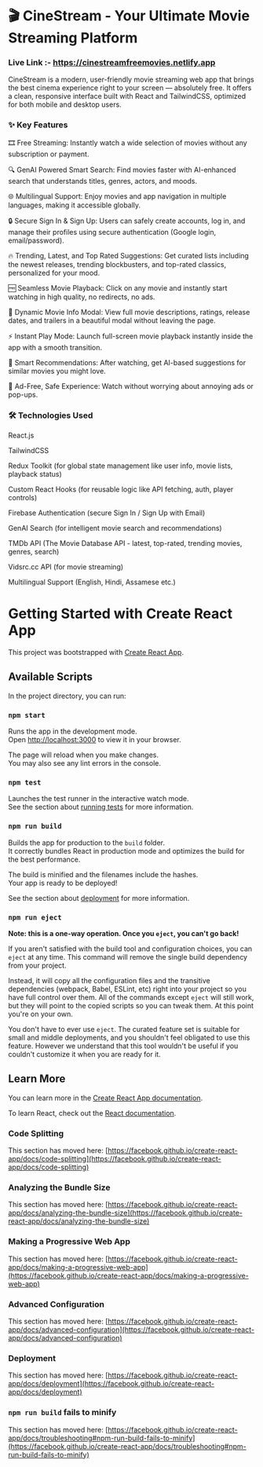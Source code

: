 # 🎬 CineStream - Your Ultimate Movie Streaming Platform
### Live Link :- https://cinestreamfreemovies.netlify.app

CineStream is a modern, user-friendly movie streaming web app that brings the best cinema experience right to your screen — absolutely free.
It offers a clean, responsive interface built with React and TailwindCSS, optimized for both mobile and desktop users.

### ✨ Key Features
🎞️ Free Streaming: Instantly watch a wide selection of movies without any subscription or payment.

🔍 GenAI Powered Smart Search: Find movies faster with AI-enhanced search that understands titles, genres, actors, and moods.

🌐 Multilingual Support: Enjoy movies and app navigation in multiple languages, making it accessible globally.

🔒 Secure Sign In & Sign Up: Users can safely create accounts, log in, and manage their profiles using secure authentication (Google login, email/password).

🔥 Trending, Latest, and Top Rated Suggestions: Get curated lists including the newest releases, trending blockbusters, and top-rated classics, personalized for your mood.

🆓 Seamless Movie Playback: Click on any movie and instantly start watching in high quality, no redirects, no ads.

🎥 Dynamic Movie Info Modal: View full movie descriptions, ratings, release dates, and trailers in a beautiful modal without leaving the page.

⚡ Instant Play Mode: Launch full-screen movie playback instantly inside the app with a smooth transition.

🧠 Smart Recommendations: After watching, get AI-based suggestions for similar movies you might love.

🔐 Ad-Free, Safe Experience: Watch without worrying about annoying ads or pop-ups.

### 🛠️ Technologies Used
React.js

TailwindCSS

Redux Toolkit (for global state management like user info, movie lists, playback status)

Custom React Hooks (for reusable logic like API fetching, auth, player controls)

Firebase Authentication (secure Sign In / Sign Up with Email)

GenAI Search (for intelligent movie search and recommendations)

TMDb API (The Movie Database API - latest, top-rated, trending movies, genres, search)

Vidsrc.cc API (for movie streaming)

Multilingual Support (English, Hindi, Assamese etc.)







# Getting Started with Create React App

This project was bootstrapped with [Create React App](https://github.com/facebook/create-react-app).

## Available Scripts

In the project directory, you can run:

### `npm start`

Runs the app in the development mode.\
Open [http://localhost:3000](http://localhost:3000) to view it in your browser.

The page will reload when you make changes.\
You may also see any lint errors in the console.

### `npm test`

Launches the test runner in the interactive watch mode.\
See the section about [running tests](https://facebook.github.io/create-react-app/docs/running-tests) for more information.

### `npm run build`

Builds the app for production to the `build` folder.\
It correctly bundles React in production mode and optimizes the build for the best performance.

The build is minified and the filenames include the hashes.\
Your app is ready to be deployed!

See the section about [deployment](https://facebook.github.io/create-react-app/docs/deployment) for more information.

### `npm run eject`

**Note: this is a one-way operation. Once you `eject`, you can't go back!**

If you aren't satisfied with the build tool and configuration choices, you can `eject` at any time. This command will remove the single build dependency from your project.

Instead, it will copy all the configuration files and the transitive dependencies (webpack, Babel, ESLint, etc) right into your project so you have full control over them. All of the commands except `eject` will still work, but they will point to the copied scripts so you can tweak them. At this point you're on your own.

You don't have to ever use `eject`. The curated feature set is suitable for small and middle deployments, and you shouldn't feel obligated to use this feature. However we understand that this tool wouldn't be useful if you couldn't customize it when you are ready for it.

## Learn More

You can learn more in the [Create React App documentation](https://facebook.github.io/create-react-app/docs/getting-started).

To learn React, check out the [React documentation](https://reactjs.org/).

### Code Splitting

This section has moved here: [https://facebook.github.io/create-react-app/docs/code-splitting](https://facebook.github.io/create-react-app/docs/code-splitting)

### Analyzing the Bundle Size

This section has moved here: [https://facebook.github.io/create-react-app/docs/analyzing-the-bundle-size](https://facebook.github.io/create-react-app/docs/analyzing-the-bundle-size)

### Making a Progressive Web App

This section has moved here: [https://facebook.github.io/create-react-app/docs/making-a-progressive-web-app](https://facebook.github.io/create-react-app/docs/making-a-progressive-web-app)

### Advanced Configuration

This section has moved here: [https://facebook.github.io/create-react-app/docs/advanced-configuration](https://facebook.github.io/create-react-app/docs/advanced-configuration)

### Deployment

This section has moved here: [https://facebook.github.io/create-react-app/docs/deployment](https://facebook.github.io/create-react-app/docs/deployment)

### `npm run build` fails to minify

This section has moved here: [https://facebook.github.io/create-react-app/docs/troubleshooting#npm-run-build-fails-to-minify](https://facebook.github.io/create-react-app/docs/troubleshooting#npm-run-build-fails-to-minify)
